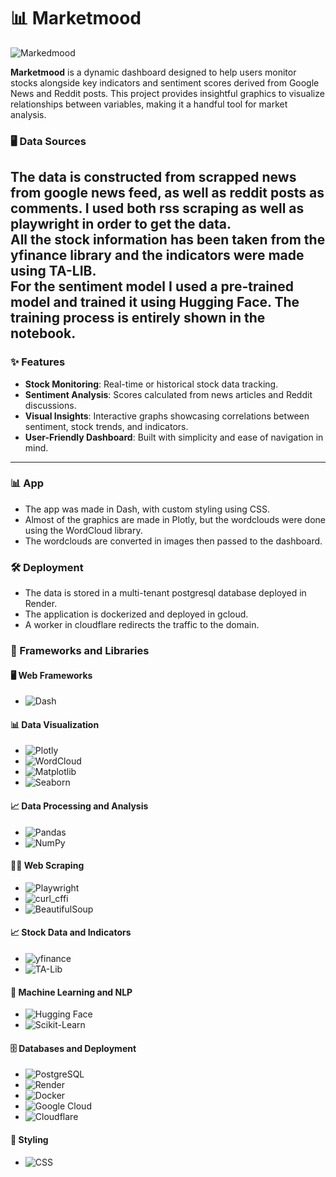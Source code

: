 # 📊 Marketmood


![Markedmood](https://github.com/user-attachments/assets/bb845ae1-d34e-4509-8b25-053c6f1d6108)


**Marketmood** is a dynamic dashboard designed to help users monitor stocks alongside key indicators and sentiment scores derived from Google News and Reddit posts. 
This project provides insightful graphics to visualize relationships between variables, making it a handful tool for market analysis.  


### 🖥️ Data Sources

The data is constructed from scrapped news from google news feed, as well as reddit posts as comments. I used both rss scraping as well as playwright in order to get the data.  
All the stock information has been taken from the yfinance library and the indicators were made using TA\-LIB.  
For the sentiment model I used a pre-trained model and trained it using Hugging Face. The training process is entirely shown in the notebook.
---

### ✨ Features

- **Stock Monitoring**: Real-time or historical stock data tracking.
- **Sentiment Analysis**: Scores calculated from news articles and Reddit discussions.
- **Visual Insights**: Interactive graphs showcasing correlations between sentiment, stock trends, and indicators.
- **User-Friendly Dashboard**: Built with simplicity and ease of navigation in mind.

---

### 📊 App

- The app was made in Dash, with custom styling using CSS.
- Almost of the graphics are made in Plotly, but the wordclouds were done using the WordCloud library.
- The wordclouds are converted in images then passed to the dashboard.

### 🛠️ Deployment

- The data is stored in a multi-tenant postgresql database deployed in Render.
- The application is dockerized and deployed in gcloud.
- A worker in cloudflare redirects the traffic to the domain.


### 🚀 Frameworks and Libraries

#### 🖥️ Web Frameworks
- ![Dash](https://img.shields.io/badge/Dash-0789FA?style=for-the-badge&logo=plotly&logoColor=white)

#### 📊 Data Visualization
- ![Plotly](https://img.shields.io/badge/Plotly-3F4F75?style=for-the-badge&logo=plotly&logoColor=white)
- ![WordCloud](https://img.shields.io/badge/WordCloud-FF6F00?style=for-the-badge&logo=python&logoColor=white)
- ![Matplotlib](https://img.shields.io/badge/Matplotlib-005571?style=for-the-badge&logo=python&logoColor=white)
- ![Seaborn](https://img.shields.io/badge/Seaborn-3776AB?style=for-the-badge&logo=python&logoColor=white)

#### 📈 Data Processing and Analysis
- ![Pandas](https://img.shields.io/badge/Pandas-150458?style=for-the-badge&logo=pandas&logoColor=white)
- ![NumPy](https://img.shields.io/badge/NumPy-013243?style=for-the-badge&logo=numpy&logoColor=white)

#### 🧑‍💻 Web Scraping
- ![Playwright](https://img.shields.io/badge/Playwright-0078D7?style=for-the-badge&logo=microsoft&logoColor=white)
- ![curl_cffi](https://img.shields.io/badge/curl_cffi-005571?style=for-the-badge&logo=python&logoColor=white)
- ![BeautifulSoup](https://img.shields.io/badge/BeautifulSoup-8CAAE6?style=for-the-badge&logo=python&logoColor=white)

#### 📈 Stock Data and Indicators
- ![yfinance](https://img.shields.io/badge/YFinance-000000?style=for-the-badge&logo=python&logoColor=white)
- ![TA-Lib](https://img.shields.io/badge/TA--Lib-0077B5?style=for-the-badge&logo=python&logoColor=white)

#### 🤖 Machine Learning and NLP
- ![Hugging Face](https://img.shields.io/badge/Hugging%20Face-FF6F00?style=for-the-badge&logo=huggingface&logoColor=white)
- ![Scikit-Learn](https://img.shields.io/badge/Scikit--Learn-F7931E?style=for-the-badge&logo=scikit-learn&logoColor=white)

#### 🗄️ Databases and Deployment
- ![PostgreSQL](https://img.shields.io/badge/PostgreSQL-336791?style=for-the-badge&logo=postgresql&logoColor=white)
- ![Render](https://img.shields.io/badge/Render-0093E9?style=for-the-badge&logo=render&logoColor=white)
- ![Docker](https://img.shields.io/badge/Docker-2496ED?style=for-the-badge&logo=docker&logoColor=white)
- ![Google Cloud](https://img.shields.io/badge/Google%20Cloud-4285F4?style=for-the-badge&logo=google-cloud&logoColor=white)
- ![Cloudflare](https://img.shields.io/badge/Cloudflare-F38020?style=for-the-badge&logo=cloudflare&logoColor=white)

#### 🧰 Styling
- ![CSS](https://img.shields.io/badge/CSS-1572B6?style=for-the-badge&logo=css3&logoColor=white)
